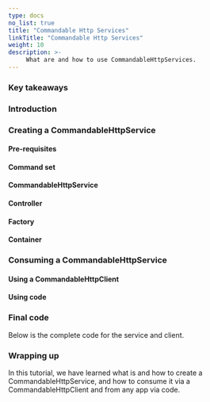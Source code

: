 ```yaml
---
type: docs
no_list: true
title: "Commandable Http Services"
linkTitle: "Commandable Http Services"
weight: 10
description: >-
     What are and how to use CommandableHttpServices.
---
```


### Key takeaways

### Introduction

### Creating a CommandableHttpService

#### Pre-requisites

#### Command set

#### CommandableHttpService

#### Controller

#### Factory

#### Container

### Consuming a CommandableHttpService

#### Using a CommandableHttpClient

#### Using code

### Final code
Below is the complete code for the service and client.
### Wrapping up

In this tutorial, we have learned what is and how to create a CommandableHttpService, and how to consume it via a CommandableHttpClient and from any app via code.
